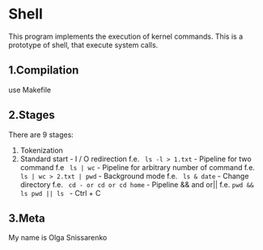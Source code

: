 # Shell #

This program implements the execution of kernel commands. This is a prototype of shell, that execute system calls.

## 1.Compilation ##
use Makefile

## 2.Stages ##
  There are 9 stages:
  
  1. Tokenization
  2. Standard start
    - I / O redirection
      f.e.  `` ls -l > 1.txt``
    - Pipeline for two command
      f.e `` ls | wc``
    - Pipeline for arbitrary number of command
      f.e. `` ls | wc > 2.txt | pwd ``
    - Background mode
      f.e. `` ls &
            date``
    - Change directory
      f.e. `` cd - or cd or cd home``
    - Pipeline && and or||
      f.e.  ``pwd && ls
            pwd || ls ``
    - Ctrl + C

## 3.Meta ##
My name is Olga Snissarenko
